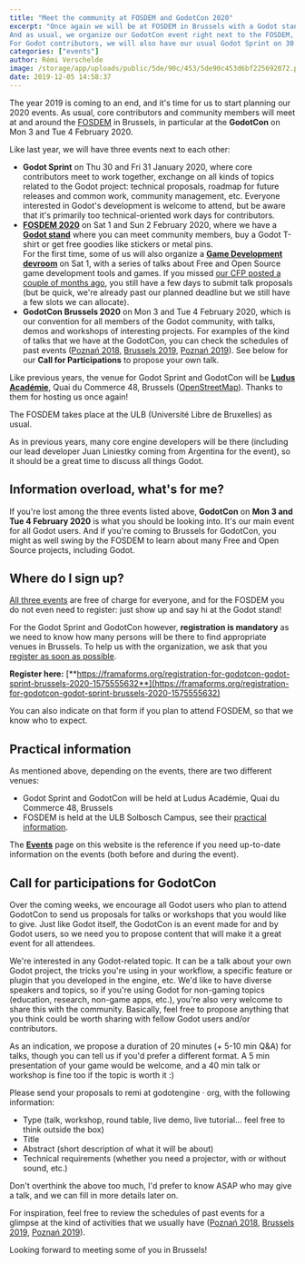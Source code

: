 ```yaml
---
title: "Meet the community at FOSDEM and GodotCon 2020"
excerpt: "Once again we will be at FOSDEM in Brussels with a Godot stand, and for the first time some of us also organize a game development-focused devroom at FOSDEM.
And as usual, we organize our GodotCon event right next to the FOSDEM, on 3 & 4 February 2020 in Brussels.
For Godot contributors, we will also have our usual Godot Sprint on 30 & 31 January 2020."
categories: ["events"]
author: Rémi Verschelde
image: /storage/app/uploads/public/5de/90c/453/5de90c453d6bf225692072.png
date: 2019-12-05 14:58:37
---
```


The year 2019 is coming to an end, and it's time for us to start planning our 2020 events. As usual, core contributors and community members will meet at and around the [FOSDEM](https://fosdem.org/2020) in Brussels, in particular at the **GodotCon** on Mon 3 and Tue 4 February 2020.

Like last year, we will have three events next to each other:

- **Godot Sprint** on Thu 30 and Fri 31 January 2020, where core contributors meet to work together, exchange on all kinds of topics related to the Godot project: technical proposals, roadmap for future releases and common work, community management, etc. Everyone interested in Godot's development is welcome to attend, but be aware that it's primarily too technical-oriented work days for contributors.
- [**FOSDEM 2020**](https://fosdem.org/2020) on Sat 1 and Sun 2 February 2020, where we have a [**Godot stand**](https://fosdem.org/2020/news/2019-11-19-accepted-stands/) where you can meet community members, buy a Godot T-shirt or get free goodies like stickers or metal pins.<br />
For the first time, some of us will also organize a [**Game Development devroom**](https://fosdem.org/2020/news/2019-10-01-accepted-developer-rooms/) on Sat 1, with a series of talks about Free and Open Source game development tools and games. If you missed [our CFP posted a couple of months ago](https://godotengine.org/article/cfp-game-development-room-fosdem-2020), you still have a few days to submit talk proposals (but be quick, we're already past our planned deadline but we still have a few slots we can allocate).
- **GodotCon Brussels 2020** on Mon 3 and Tue 4 February 2020, which is our convention for all members of the Godot community, with talks, demos and workshops of interesting projects. For examples of the kind of talks that we have at the GodotCon, you can check the schedules of past events ([Poznań 2018](/article/schedule-godotcon-2018-poznan), [Brussels 2019](/article/schedule-godotcon-2019-brussels), [Poznań 2019](/article/schedule-godotcon-2019-poznan)). See below for our **Call for Participations** to propose your own talk.

Like previous years, the venue for Godot Sprint and GodotCon will be [**Ludus Académie**](http://www.ludus-academie.com), Quai du Commerce 48, Brussels ([OpenStreetMap](https://www.openstreetmap.org/?mlat=50.85717&mlon=4.34818#map=19/50.85717/4.34818)). Thanks to them for hosting us once again!

The FOSDEM takes place at the ULB (Université Libre de Bruxelles) as usual.

As in previous years, many core engine developers will be there (including our lead developer Juan Liniestky coming from Argentina for the event), so it should be a great time to discuss all things Godot.

## Information overload, what's for me?

If you're lost among the three events listed above, **GodotCon** on **Mon 3 and Tue 4 February 2020** is what you should be looking into. It's our main event for all Godot users. And if you're coming to Brussels for GodotCon, you might as well swing by the FOSDEM to learn about many Free and Open Source projects, including Godot.

## Where do I sign up?

[All three events](/events) are free of charge for everyone, and for the FOSDEM you do not even need to register: just show up and say hi at the Godot stand!

For the Godot Sprint and GodotCon however, **registration is mandatory** as we need to know how many persons will be there to find appropriate venues in Brussels. To help us with the organization, we ask that you [register as soon as possible](https://framaforms.org/registration-for-godotcon-godot-sprint-brussels-2020-1575555632).

**Register here:** [**https://framaforms.org/registration-for-godotcon-godot-sprint-brussels-2020-1575555632**](https://framaforms.org/registration-for-godotcon-godot-sprint-brussels-2020-1575555632)

You can also indicate on that form if you plan to attend FOSDEM, so that we know who to expect.

## Practical information

As mentioned above, depending on the events, there are two different venues:

- Godot Sprint and GodotCon will be held at Ludus Académie, Quai du Commerce 48, Brussels
- FOSDEM is held at the ULB Solbosch Campus, see their [practical information](https://fosdem.org/2020/practical/).

The [**Events**](/events) page on this website is the reference if you need up-to-date information on the events (both before and during the event).

## Call for participations for GodotCon

Over the coming weeks, we encourage all Godot users who plan to attend GodotCon to send us proposals for talks or workshops that you would like to give. Just like Godot itself, the GodotCon is an event made for and by Godot users, so we need you to propose content that will make it a great event for all attendees.

We're interested in any Godot-related topic. It can be a talk about your own Godot project, the tricks you're using in your workflow, a specific feature or plugin that you developed in the engine, etc. We'd like to have diverse speakers and topics, so if you're using Godot for non-gaming topics (education, research, non-game apps, etc.), you're also very welcome to share this with the community. Basically, feel free to propose anything that you think could be worth sharing with fellow Godot users and/or contributors.

As an indication, we propose a duration of 20 minutes (+ 5-10 min Q&A) for talks, though you can tell us if you'd prefer a different format. A 5 min presentation of your game would be welcome, and a 40 min talk or workshop is fine too if the topic is worth it :)

Please send your proposals to remi at godotengine · org, with the following information:

- Type (talk, workshop, round table, live demo, live tutorial... feel free to think outside the box)
- Title
- Abstract (short description of what it will be about)
- Technical requirements (whether you need a projector, with or without sound, etc.)

Don't overthink the above too much, I'd prefer to know ASAP who may give a talk, and we can fill in more details later on.

For inspiration, feel free to review the schedules of past events for a glimpse at the kind of activities that we usually have ([Poznań 2018](/article/schedule-godotcon-2018-poznan), [Brussels 2019](/article/schedule-godotcon-2019-brussels), [Poznań 2019](/article/schedule-godotcon-2019-poznan)).

Looking forward to meeting some of you in Brussels!
